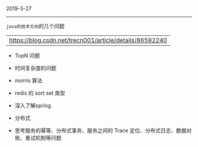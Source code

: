 2019-5-27

---

 `java的技术方向`的几个问题

|                                                         |
| ------------------------------------------------------- |
| https://blog.csdn.net/trecn001/article/details/86592240 |



- TopN 问题
- 时间复杂度的问题
- morris 算法
- redis 的 sort set 类型



- 深入了解spring



- 分布式
- 思考服务的幂等、分布式事务、服务之间的 Trace 定位、分布式日志、数据对账、重试机制等问题